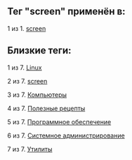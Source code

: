 ## Тег "screen" применён в:

1 из 1. [screen](../Компьютеры%20и%20софт/Утилиты/Screen.md)

## Близкие теги:

1 из 7. [Linux](./linux.md)

2 из 7. [screen](./screen.md)

3 из 7. [Компьютеры](./компьютеры.md)

4 из 7. [Полезные рецепты](./полезные%20рецепты.md)

5 из 7. [Программное обеспечение](./программное%20обеспечение.md)

6 из 7. [Системное администрирование](./системное%20администрирование.md)

7 из 7. [Утилиты](./утилиты.md)

